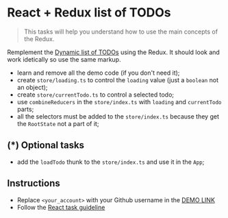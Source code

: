 # React + Redux list of TODOs

> This tasks will help you understand how to use the main concepts of the Redux.

Remplement the [Dynamic list of TODOs](https://github.com/mate-academy/react_dynamic-list-of-todos#react-dynamic-list-of-todos)
using the Redux. It should look and work idetically so use the same markup.

- learn and remove all the demo code (if you don't need it);
- create `store/loading.ts` to control the `loading` value (just a `boolean` not an object);
- create `store/currentTodo.ts` to control a selected todo;
- use `combineReducers` in the `store/index.ts` with `loading` and `currentTodo` parts;
- all the selectors must be added to the `store/index.ts` because they get the `RootState` not a part of it;

## (*) Optional tasks
- add the `loadTodo` thunk to the `store/index.ts` and use it in the `App`;

## Instructions
- Replace `<your_account>` with your Github username in the [DEMO LINK](https://ostapfriend.github.io/react_redux-list-of-todos/)
- Follow the [React task guideline](https://github.com/mate-academy/react_task-guideline#react-tasks-guideline)
